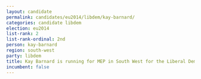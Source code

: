 ```yaml
---
layout: candidate
permalink: candidates/eu2014/libdem/kay-barnard/
categories: candidate libdem
election: eu2014
list-rank: 2
list-rank-ordinal: 2nd
person: kay-barnard
region: south-west
party: libdem
title: Kay Barnard is running for MEP in South West for the Liberal Democrats
incumbent: false
---
```

